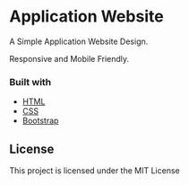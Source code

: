 # Application Website

A Simple Application Website Design.

Responsive and Mobile Friendly.

### Built with 

* [HTML](https://www.w3schools.com/html/)
* [CSS](https://www.w3schools.com/css/)
* [Bootstrap](https://getbootstrap.com)

## License

This project is licensed under the MIT License 



